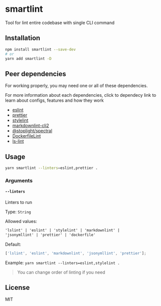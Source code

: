 # smartlint

Tool for lint entire codebase with single CLI command

## Installation

```bash
npm install smartlint --save-dev
# or
yarn add smartlint -D
```

## Peer dependencies

For working properly, you may need one or all of these dependencies.

For more information about each dependencies,
click to dependecy link to learn about configs,
features and how they work

- [eslint](http://eslint.org)
- [prettier](https://prettier.io)
- [stylelint](https://stylelint.io)
- [markdownlint-cli2](https://github.com/DavidAnson/markdownlint-cli2)
- [@stoplight/spectral](https://github.com/stoplightio/spectral)
- [DockerfileLint](https://github.com/replicatedhq/dockerfilelint)
- [ls-lint](https://github.com/loeffel-io/ls-lint)

## Usage

```bash
yarn smartlint --linters=eslint,prettier .
```

### Arguments

#### `--linters`

Linters to run

Type: `String`

Allowed values:

```md
'lslint' | 'eslint' | 'stylelint' | 'markdownlint' |
'jsonymllint' | 'prettier' | 'dockerfile'
```

Default:

```js
['lslint', 'eslint', 'markdownlint', 'jsonymllint', 'prettier'];
```

Example: `yarn smartlint --linters=eslint,stylelint .`

> You can change order of linting if you need

## License

MIT
